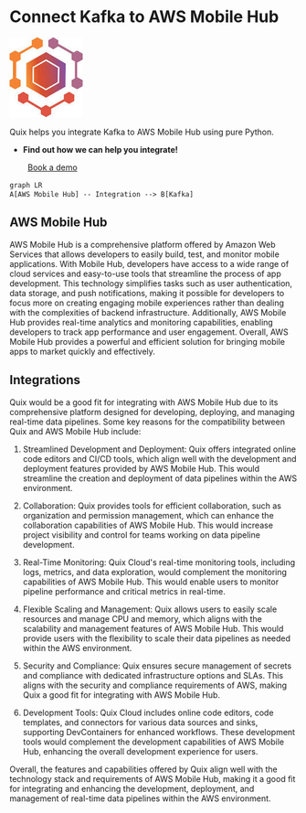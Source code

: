 # Connect Kafka to AWS Mobile Hub

![](./images/logo_1.jpg)

Quix helps you integrate Kafka to AWS Mobile Hub using pure Python.

<div class="grid cards blog-grid-card" markdown>

- __Find out how we can help you integrate!__

    <a class="md-button md-button--primary" href="https://share.hsforms.com/1iW0TmZzKQMChk0lxd_tGiw4yjw2?__hstc=175542013.2303933fbd746c0ac86d9ccbe9bc9100.1728383268831.1729603416735.1729620918855.31&__hssc=175542013.1.1729620918855&__hsfp=2132701734" target="_blank" style="margin:.5rem;">Book a demo</a>

</div>

```mermaid
graph LR
A[AWS Mobile Hub] -- Integration --> B[Kafka]
```

## AWS Mobile Hub

AWS Mobile Hub is a comprehensive platform offered by Amazon Web Services that allows developers to easily build, test, and monitor mobile applications. With Mobile Hub, developers have access to a wide range of cloud services and easy-to-use tools that streamline the process of app development. This technology simplifies tasks such as user authentication, data storage, and push notifications, making it possible for developers to focus more on creating engaging mobile experiences rather than dealing with the complexities of backend infrastructure. Additionally, AWS Mobile Hub provides real-time analytics and monitoring capabilities, enabling developers to track app performance and user engagement. Overall, AWS Mobile Hub provides a powerful and efficient solution for bringing mobile apps to market quickly and effectively.

## Integrations

Quix would be a good fit for integrating with AWS Mobile Hub due to its comprehensive platform designed for developing, deploying, and managing real-time data pipelines. Some key reasons for the compatibility between Quix and AWS Mobile Hub include:

1. Streamlined Development and Deployment: Quix offers integrated online code editors and CI/CD tools, which align well with the development and deployment features provided by AWS Mobile Hub. This would streamline the creation and deployment of data pipelines within the AWS environment.

2. Collaboration: Quix provides tools for efficient collaboration, such as organization and permission management, which can enhance the collaboration capabilities of AWS Mobile Hub. This would increase project visibility and control for teams working on data pipeline development.

3. Real-Time Monitoring: Quix Cloud's real-time monitoring tools, including logs, metrics, and data exploration, would complement the monitoring capabilities of AWS Mobile Hub. This would enable users to monitor pipeline performance and critical metrics in real-time.

4. Flexible Scaling and Management: Quix allows users to easily scale resources and manage CPU and memory, which aligns with the scalability and management features of AWS Mobile Hub. This would provide users with the flexibility to scale their data pipelines as needed within the AWS environment.

5. Security and Compliance: Quix ensures secure management of secrets and compliance with dedicated infrastructure options and SLAs. This aligns with the security and compliance requirements of AWS, making Quix a good fit for integrating with AWS Mobile Hub.

6. Development Tools: Quix Cloud includes online code editors, code templates, and connectors for various data sources and sinks, supporting DevContainers for enhanced workflows. These development tools would complement the development capabilities of AWS Mobile Hub, enhancing the overall development experience for users.

Overall, the features and capabilities offered by Quix align well with the technology stack and requirements of AWS Mobile Hub, making it a good fit for integrating and enhancing the development, deployment, and management of real-time data pipelines within the AWS environment.

